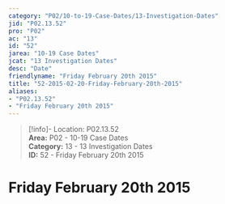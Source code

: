 ```yaml
---  
category: "P02/10-to-19-Case-Dates/13-Investigation-Dates"  
jid: "P02.13.52"  
pro: "P02"  
ac: "13"  
id: "52"  
jarea: "10-19 Case Dates"  
jcat: "13 Investigation Dates"  
desc: "Date"  
friendlyname: "Friday February 20th 2015"  
title: "52-2015-02-20-Friday-February-20th-2015"  
aliases:   
- "P02.13.52"  
- "Friday February 20th 2015"  
---  
```

>[!info]- Location: P02.13.52  
>**Area:** P02 - 10-19 Case Dates  
>**Category:** 13 - 13 Investigation Dates  
>**ID:** 52 - Friday February 20th 2015  
  
# Friday February 20th 2015  
